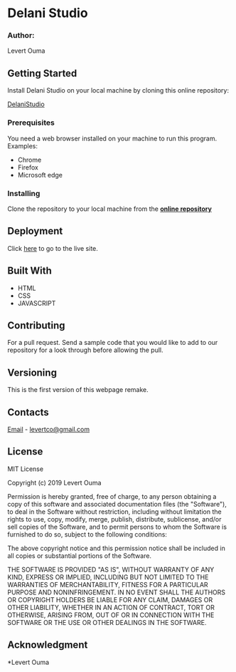 # Delani Studio

### Author: 
Levert Ouma

## Getting Started

Install Delani Studio on your local machine by cloning this online repository:

[DelaniStudio](https://github.com/levertco/DelaniStudio)

### Prerequisites
You need a web browser installed on your machine to run this program. 
Examples:
  * Chrome 
  * Firefox
  * Microsoft edge
  
### Installing

Clone the repository to your local machine from the **[online repository](https://github.com/levertco/Delanistudio)**

## Deployment

Click [here](https://levertco.github.io/Delanistudio/) to go to the live site.<br>

## Built With

* HTML
* CSS
* JAVASCRIPT

## Contributing

 For a pull request. Send a sample code that you would like to add to our repository for a look through before allowing the pull.

## Versioning

This is the first version of this webpage remake.

## Contacts

[Email](https://mail.google.com) - levertco@gmail.com

## License
MIT License

Copyright (c) 2019 Levert Ouma

Permission is hereby granted, free of charge, to any person obtaining a copy
of this software and associated documentation files (the "Software"), to deal
in the Software without restriction, including without limitation the rights
to use, copy, modify, merge, publish, distribute, sublicense, and/or sell
copies of the Software, and to permit persons to whom the Software is
furnished to do so, subject to the following conditions:

The above copyright notice and this permission notice shall be included in all
copies or substantial portions of the Software.

THE SOFTWARE IS PROVIDED "AS IS", WITHOUT WARRANTY OF ANY KIND, EXPRESS OR
IMPLIED, INCLUDING BUT NOT LIMITED TO THE WARRANTIES OF MERCHANTABILITY,
FITNESS FOR A PARTICULAR PURPOSE AND NONINFRINGEMENT. IN NO EVENT SHALL THE
AUTHORS OR COPYRIGHT HOLDERS BE LIABLE FOR ANY CLAIM, DAMAGES OR OTHER
LIABILITY, WHETHER IN AN ACTION OF CONTRACT, TORT OR OTHERWISE, ARISING FROM,
OUT OF OR IN CONNECTION WITH THE SOFTWARE OR THE USE OR OTHER DEALINGS IN THE
SOFTWARE.


## Acknowledgment

*Levert Ouma


